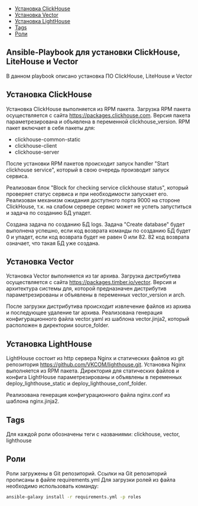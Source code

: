 - [Установка ClickHouse](#Установка-ClickHouse)
- [Установка Vector](#Установка-Vector)
- [Установка LightHouse](#Установка-LightHouse)
- [Tags](#Tags)
- [Роли](#Роли)

## Ansible-Playbook для установки ClickHouse, LiteHouse и Vector
В данном playbook описано установка ПО ClickHouse, LiteHouse и Vector

## Установка ClickHouse
Установка ClickHouse выполняется из RPM пакета. Загрузка RPM пакета осуществляется с сайта https://packages.clickhouse.com.
Версия пакета параметрезирована и объявлена в переменной clickhouse_version.
RPM пакет включает в себя пакеты для:
- clickhouse-common-static
- clickhouse-client
- clickhouse-server

После установки RPM пакетов происходит запуск handler "Start clickhouse service", который в свою очередь производит запуск сервиса.

Реализован блок "Block for checking service clickhouse status", который проверяет статус сервиса и при необходимости запускает его.
Реализован механизм ожидания доступного порта 9000 на стороне ClickHouse, т.к. на слабом сервере сервис может не успеть запуститься и задача по созданию БД упадет.

Создана задача по созданию БД logs. Задача "Create database" будет выполнена успешно, если код возврата команды по созданию БД будет 0 и упадет, если код возврата будет не равен 0 или 82. 82 код возврата означает, что такая БД уже создана.

## Установка Vector
Установка Vector выполняется из tar архива. Загрузка дистрибутива осуществляется с сайта https://packages.timber.io/vector.
Версия и архитектура системы для, которой предназначен дистрибутив параметрезированы и объявлены в переменных vector_version и arch.

После загрузки дистрибутива происходит извлечение файлов из архива и последующее удаление tar архива.
Реализована генерация конфигурационного файла vector.yaml из шаблона vector.jinja2, который расположен в директории source_folder.

## Установка LightHouse
LightHouse состоит из http сервера Nginx и статических файлов из git репозитория https://github.com/VKCOM/lighthouse.git. Установка Nginx выполняется из RPM пакета.
Директория для статических файлов и конфига LightHouse параметрезированы и объявлены в переменных deploy_lighthouse_static и deploy_lighthouse_conf_folder.

Реализована генерация конфигурационного файла nginx.conf из шаблона nginx.jinja2.

## Tags
Для каждой роли обозначены теги с названиями: clickhouse, vector, lighthouse

## Роли
Роли загружены в Git репозиторий. Ссылки на Git репозиторий прописаны в файле requirements.yml
Для загрузки ролей из файла необходимо использовать команду:

```bash
ansible-galaxy install -r requirements.yml -p roles
```
